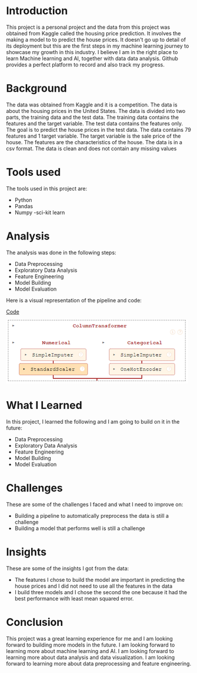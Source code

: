 # Introduction
This project is a personal project and the data from this project was obtained from Kaggle called the housing price prediction. It involves the making a model to to predict the house prices. It doesn't go up to detail of its deployment but this are the first steps in my machine learning journey to showcase my growth in this industry. I believe I am in the right place to learn Machine learning and AI, together with data data analysis. Github provides a perfect platform to record and also track my progress.

# Background
The data was obtained from Kaggle and it is a competition. The data is about the housing prices in the United States. The data is divided into two parts, the training data and the test data. The training data contains the features and the target variable. The test data contains the features only. The goal is to predict the house prices in the test data. The data contains 79 features and 1 target variable. The target variable is the sale price of the house. The features are the characteristics of the house. The data is in a csv format. The data is clean and does not contain any missing values

# Tools used
The tools used in this project are:
- Python
- Pandas
- Numpy
-sci-kit learn
# Analysis
The analysis was done in the following steps:
- Data Preprocessing
- Exploratory Data Analysis
- Feature Engineering
- Model Building
- Model Evaluation

Here is a visual representation of the pipeline and code:

[Code]()

![Pipeline](https://github.com/Ismail-Yassin/Housing-Price-Prediction/blob/8ed15e881c38d353b870ed234aa24d10ca71519e/Images/My%20pipeline.png)

# What I Learned
In this project, I learned the following and I am going to build on it in the future:
- Data Preprocessing
- Exploratory Data Analysis
- Feature Engineering
- Model Building
- Model Evaluation
# Challenges
These are some of the challenges I faced and what I need to improve on:
- Building a pipeline to automatically preprocess the data is still a challenge
- Building a model that performs well is still a challenge
# Insights
These are some of the insights I got from the data:
- The features I chose to build the model are important in predicting the house prices and I did not need to use all the features in the data
- I build three models and I chose the second the one because it had the best performance with least mean squared error.
# Conclusion 
This project was a great learning experience for me and I am looking forward to building more models in the future. I am looking forward to learning more about machine learning and AI. I am looking forward to learning more about data analysis and data visualization. I am looking forward to learning more about data preprocessing and feature engineering.
